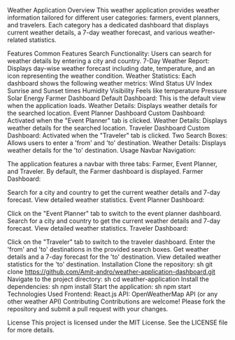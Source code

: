 Weather Application
Overview
This weather application provides weather information tailored for different user categories: farmers, event planners, and travelers. Each category has a dedicated dashboard that displays current weather details, a 7-day weather forecast, and various weather-related statistics.

Features
Common Features
Search Functionality: Users can search for weather details by entering a city and country.
7-Day Weather Report: Displays day-wise weather forecast including date, temperature, and an icon representing the weather condition.
Weather Statistics: Each dashboard shows the following weather metrics:
Wind Status
UV Index
Sunrise and Sunset times
Humidity
Visibility
Feels like temperature
Pressure
Solar Energy
Farmer Dashboard
Default Dashboard: This is the default view when the application loads.
Weather Details: Displays weather details for the searched location.
Event Planner Dashboard
Custom Dashboard: Activated when the "Event Planner" tab is clicked.
Weather Details: Displays weather details for the searched location.
Traveler Dashboard
Custom Dashboard: Activated when the "Traveler" tab is clicked.
Two Search Boxes: Allows users to enter a 'from' and 'to' destination.
Weather Details: Displays weather details for the 'to' destination.
Usage
Navbar Navigation:

The application features a navbar with three tabs: Farmer, Event Planner, and Traveler.
By default, the Farmer dashboard is displayed.
Farmer Dashboard:

Search for a city and country to get the current weather details and 7-day forecast.
View detailed weather statistics.
Event Planner Dashboard:

Click on the "Event Planner" tab to switch to the event planner dashboard.
Search for a city and country to get the current weather details and 7-day forecast.
View detailed weather statistics.
Traveler Dashboard:

Click on the "Traveler" tab to switch to the traveler dashboard.
Enter the 'from' and 'to' destinations in the provided search boxes.
Get weather details and a 7-day forecast for the 'to' destination.
View detailed weather statistics for the 'to' destination.
Installation
Clone the repository:
sh 
git clone https://github.com/Amit-andro/weather-application-dashboard.git
Navigate to the project directory:
sh
cd weather-application
Install the dependencies:
sh
npm install
Start the application:
sh
npm start
Technologies Used
Frontend: React.js
API: OpenWeatherMap API (or any other weather API)
Contributing
Contributions are welcome! Please fork the repository and submit a pull request with your changes.

License
This project is licensed under the MIT License. See the LICENSE file for more details.
